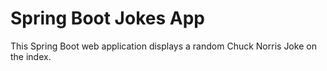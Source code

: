 # Spring Boot Jokes App
This Spring Boot web application displays a random Chuck Norris Joke on the index.
